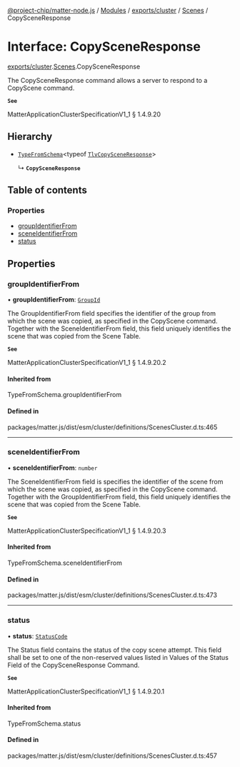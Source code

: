 [@project-chip/matter-node.js](../README.md) / [Modules](../modules.md) / [exports/cluster](../modules/exports_cluster.md) / [Scenes](../modules/exports_cluster.Scenes.md) / CopySceneResponse

# Interface: CopySceneResponse

[exports/cluster](../modules/exports_cluster.md).[Scenes](../modules/exports_cluster.Scenes.md).CopySceneResponse

The CopySceneResponse command allows a server to respond to a CopyScene command.

**`See`**

MatterApplicationClusterSpecificationV1_1 § 1.4.9.20

## Hierarchy

- [`TypeFromSchema`](../modules/exports_tlv.md#typefromschema)\<typeof [`TlvCopySceneResponse`](../modules/exports_cluster.Scenes.md#tlvcopysceneresponse)\>

  ↳ **`CopySceneResponse`**

## Table of contents

### Properties

- [groupIdentifierFrom](exports_cluster.Scenes.CopySceneResponse.md#groupidentifierfrom)
- [sceneIdentifierFrom](exports_cluster.Scenes.CopySceneResponse.md#sceneidentifierfrom)
- [status](exports_cluster.Scenes.CopySceneResponse.md#status)

## Properties

### groupIdentifierFrom

• **groupIdentifierFrom**: [`GroupId`](../modules/exports_datatype.md#groupid)

The GroupIdentifierFrom field specifies the identifier of the group from which the scene was copied, as
specified in the CopyScene command. Together with the SceneIdentifierFrom field, this field uniquely
identifies the scene that was copied from the Scene Table.

**`See`**

MatterApplicationClusterSpecificationV1_1 § 1.4.9.20.2

#### Inherited from

TypeFromSchema.groupIdentifierFrom

#### Defined in

packages/matter.js/dist/esm/cluster/definitions/ScenesCluster.d.ts:465

___

### sceneIdentifierFrom

• **sceneIdentifierFrom**: `number`

The SceneIdentifierFrom field is specifies the identifier of the scene from which the scene was copied, as
specified in the CopyScene command. Together with the GroupIdentifierFrom field, this field uniquely
identifies the scene that was copied from the Scene Table.

**`See`**

MatterApplicationClusterSpecificationV1_1 § 1.4.9.20.3

#### Inherited from

TypeFromSchema.sceneIdentifierFrom

#### Defined in

packages/matter.js/dist/esm/cluster/definitions/ScenesCluster.d.ts:473

___

### status

• **status**: [`StatusCode`](../enums/exports_interaction.StatusCode.md)

The Status field contains the status of the copy scene attempt. This field shall be set to one of the
non-reserved values listed in Values of the Status Field of the CopySceneResponse Command.

**`See`**

MatterApplicationClusterSpecificationV1_1 § 1.4.9.20.1

#### Inherited from

TypeFromSchema.status

#### Defined in

packages/matter.js/dist/esm/cluster/definitions/ScenesCluster.d.ts:457
